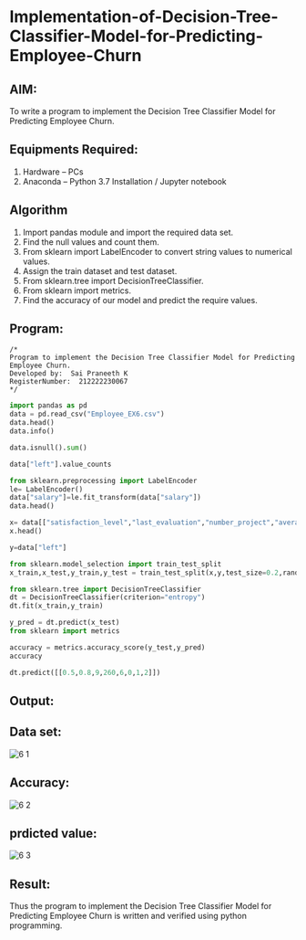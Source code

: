 # Implementation-of-Decision-Tree-Classifier-Model-for-Predicting-Employee-Churn

## AIM:
To write a program to implement the Decision Tree Classifier Model for Predicting Employee Churn.

## Equipments Required:
1. Hardware – PCs
2. Anaconda – Python 3.7 Installation / Jupyter notebook

## Algorithm
1. Import pandas module and import the required data set.
2. Find the null values and count them.
3. From sklearn import LabelEncoder to convert string values to numerical values.
4. Assign the train dataset and test dataset.
5. From sklearn.tree import DecisionTreeClassifier.
6. From sklearn import metrics.
7. Find the accuracy of our model and predict the require values.

## Program:
```
/*
Program to implement the Decision Tree Classifier Model for Predicting Employee Churn.
Developed by:  Sai Praneeth K
RegisterNumber:  212222230067
*/
```

```python
import pandas as pd
data = pd.read_csv("Employee_EX6.csv")
data.head()
data.info()

data.isnull().sum()

data["left"].value_counts

from sklearn.preprocessing import LabelEncoder
le= LabelEncoder()
data["salary"]=le.fit_transform(data["salary"])
data.head()

x= data[["satisfaction_level","last_evaluation","number_project","average_montly_hours","time_spend_company","Work_accident","promotion_last_5years","salary"]]
x.head()

y=data["left"]

from sklearn.model_selection import train_test_split
x_train,x_test,y_train,y_test = train_test_split(x,y,test_size=0.2,random_state = 100)

from sklearn.tree import DecisionTreeClassifier
dt = DecisionTreeClassifier(criterion="entropy")
dt.fit(x_train,y_train)

y_pred = dt.predict(x_test)
from sklearn import metrics

accuracy = metrics.accuracy_score(y_test,y_pred)
accuracy

dt.predict([[0.5,0.8,9,260,6,0,1,2]])
```

## Output:

## Data set:

![6 1](https://github.com/SaiPraneeth04/Implementation-of-Decision-Tree-Classifier-Model-for-Predicting-Employee-Churn/assets/119390353/c2ec3656-3c03-424d-b300-5f20f3a9dd5a)


## Accuracy:

![6 2](https://github.com/SaiPraneeth04/Implementation-of-Decision-Tree-Classifier-Model-for-Predicting-Employee-Churn/assets/119390353/7fc7d62e-30ca-4f03-bb09-35401a891cc0)


## prdicted value:

![6 3](https://github.com/SaiPraneeth04/Implementation-of-Decision-Tree-Classifier-Model-for-Predicting-Employee-Churn/assets/119390353/18bba09d-3383-4c3b-acd5-818ca3861e0c)


## Result:
Thus the program to implement the  Decision Tree Classifier Model for Predicting Employee Churn is written and verified using python programming.
